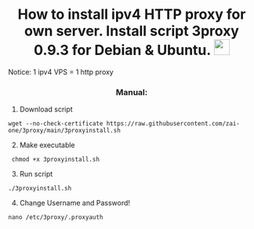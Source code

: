<h1 align="center">How to install ipv4 HTTP proxy for own server. Install script 3proxy 0.9.3 for Debian & Ubuntu. <img src="https://github.com/blackcater/blackcater/raw/main/images/Hi.gif" height="32"/></h1>
Notice: 1 ipv4 VPS = 1 http proxy
<h3 align="center">Manual:</h3>

1. Download script

```
wget --no-check-certificate https://raw.githubusercontent.com/zai-one/3proxy/main/3proxyinstall.sh
```

2. Make executable
```
 chmod +x 3proxyinstall.sh
```
3. Run script
```
./3proxyinstall.sh
```
4. Change Username and Password!
```
nano /etc/3proxy/.proxyauth
```
